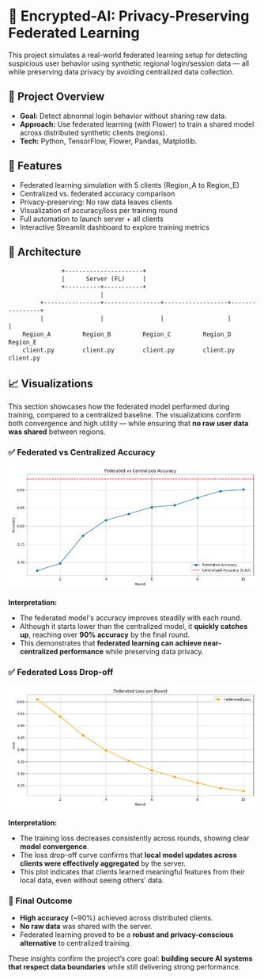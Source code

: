 # 🔐 Encrypted-AI: Privacy-Preserving Federated Learning

This project simulates a real-world federated learning setup for detecting suspicious user behavior using synthetic regional login/session data — all while preserving data privacy by avoiding centralized data collection.



## 🚀 Project Overview

- **Goal:** Detect abnormal login behavior without sharing raw data.
- **Approach:** Use federated learning (with Flower) to train a shared model across distributed synthetic clients (regions).
- **Tech:** Python, TensorFlow, Flower, Pandas, Matplotlib.



## 🧠 Features

-  Federated learning simulation with 5 clients (Region_A to Region_E)
-  Centralized vs. federated accuracy comparison
-  Privacy-preserving: No raw data leaves clients
-  Visualization of accuracy/loss per training round
-  Full automation to launch server + all clients
-  Interactive Streamlit dashboard to explore training metrics



## 🧪 Architecture

```plaintext
               +----------------------+
               |      Server (FL)     |
               +----------+-----------+
                          |
         +----------------+----------------+------------------+----------------+
         |                |                |                  |                |
    Region_A         Region_B         Region_C         Region_D         Region_E
    client.py        client.py        client.py        client.py        client.py
```


## 📈 Visualizations

This section showcases how the federated model performed during training, compared to a centralized baseline. The visualizations confirm both convergence and high utility — while ensuring that **no raw user data was shared** between regions.



### ✅ Federated vs Centralized Accuracy

![Accuracy Comparison](visualizations/federated_vs_centralized_accuracy.png)

**Interpretation:**

- The federated model's accuracy improves steadily with each round.
- Although it starts lower than the centralized model, it **quickly catches up**, reaching over **90% accuracy** by the final round.
- This demonstrates that **federated learning can achieve near-centralized performance** while preserving data privacy.



### ✅ Federated Loss Drop-off

![Loss per Round](visualizations/federated_loss_plot.png)

**Interpretation:**

- The training loss decreases consistently across rounds, showing clear **model convergence**.
- The loss drop-off curve confirms that **local model updates across clients were effectively aggregated** by the server.
- This plot indicates that clients learned meaningful features from their local data, even without seeing others’ data.



### 🎯 Final Outcome

- **High accuracy** (~90%) achieved across distributed clients.
- **No raw data** was shared with the server.
- Federated learning proved to be a **robust and privacy-conscious alternative** to centralized training.

These insights confirm the project’s core goal: **building secure AI systems that respect data boundaries** while still delivering strong performance.

